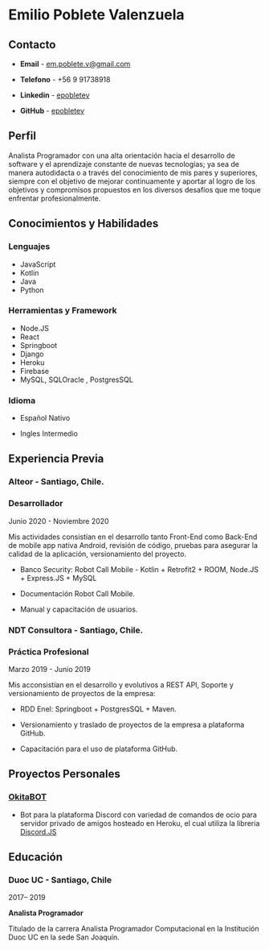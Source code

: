 # Emilio Poblete Valenzuela
## Contacto

- **Email**     - em.poblete.v@gmail.com

- **Telefono**  - +56 9 91738918

- **Linkedin**  - [epobletev](https://www.linkedin.com/in/epobletev/ "epobletev")

- **GitHub**    - [epobletev](https://github.com/epobletev "epobletev")

## Perfil
Analista Programador con una alta orientación hacia el desarrollo de software  y el aprendizaje constante de nuevas tecnologías; ya sea de manera autodidacta o a través del conocimiento de mis pares y superiores, siempre con el objetivo de mejorar continuamente y aportar al logro de los objetivos y compromisos propuestos en los diversos desafíos que me toque enfrentar profesionalmente.


## Conocimientos y Habilidades
### Lenguajes
   - JavaScript
   - Kotlin
   - Java
   - Python
### Herramientas y Framework
   - Node.JS
   - React
   - Springboot
   - Django
   - Heroku
   - Firebase
   - MySQL, SQLOracle , PostgresSQL
### Idioma
   - Español Nativo
   
   - Ingles Intermedio
## Experiencia Previa

### Alteor - Santiago, Chile.
  
### Desarrollador 
  
   Junio 2020 - Noviembre 2020
   
Mis actividades consistían en el desarrollo tanto Front-End como Back-End de mobile app nativa Android, revisión de código, pruebas para asegurar la calidad de la aplicación, versionamiento del proyecto.
	
- Banco Security: Robot Call Mobile - Kotlin + Retrofit2 + ROOM, Node.JS + Express.JS + MySQL
	
- Documentación Robot Call Mobile.
	
- Manual y capacitación de usuarios.

### NDT Consultora - Santiago, Chile.

### Práctica Profesional
 
  Marzo 2019 - Junio 2019
  
Mis acconsistían en el desarrollo y  evolutivos a REST API, Soporte y versionamiento de proyectos de la empresa:

   - RDD Enel: Springboot + PostgresSQL + Maven.
   
   
   - Versionamiento y traslado de proyectos de la empresa a plataforma GitHub.
   
   - Capacitación para el uso de plataforma GitHub.

## Proyectos Personales

### [OkitaBOT](https://github.com/epobletev/OkitaBOT "OkitaBot")
  - Bot para la plataforma Discord con variedad de comandos de ocio para servidor privado de amigos hosteado en Heroku, el cual utiliza la libreria [Discord.JS](https://discord.js.org/#/) 


## Educación

### Duoc UC - Santiago, Chile
 2017– 2019
 
**Analista Programador**

Titulado de la carrera Analista Programador Computacional en la Institución Duoc UC en la sede San Joaquín.
